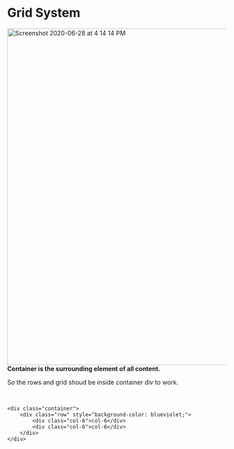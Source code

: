# Grid System

<img width="771" alt="Screenshot 2020-06-28 at 4 14 14 PM" src="https://user-images.githubusercontent.com/11274840/85960700-7509e780-b95a-11ea-9fc2-1ea902eb1920.png">

<br>
<b>Container is the surrounding element of all content.</b>           
<p>So the rows and grid shoud be inside container div to work.</p><br>

    <div class="container">
        <div class="row" style="background-color: blueviolet;">
            <div class="col-6">col-6</div>
            <div class="col-6">col-6</div>
        </div>
    </div>
    
    



